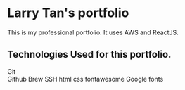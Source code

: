 # Larry Tan's portfolio

This is my professional portfolio. It uses AWS and ReactJS.

## Technologies Used for this portfolio.

Git  
Github
Brew
SSH
html
css
fontawesome
Google fonts
